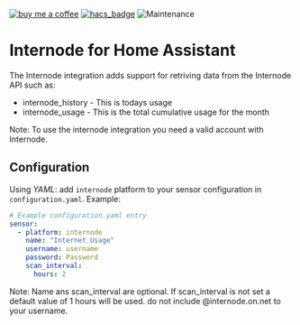 [![buy me a coffee](https://img.shields.io/badge/If%20you%20like%20it-Buy%20us%20a%20coffee-green.svg?style=for-the-badge)](https://www.buymeacoffee.com/leighcurran)
[![hacs_badge](https://img.shields.io/badge/HACS-Custom-orange.svg?style=for-the-badge)](https://github.com/custom-components/hacs)
![Maintenance](https://img.shields.io/maintenance/yes/2022.svg?style=for-the-badge)

# Internode for Home Assistant

The Internode integration adds support for retriving data from the Internode API such as:

- internode_history - This is todays usage
- internode_usage - This is the total cumulative usage for the month

Note: To use the internode integration you need a valid account with Internode.

## Configuration
Using *YAML*: add `internode` platform to your sensor configuration in `configuration.yaml`. Example:

```yaml
# Example configuration.yaml entry
sensor:
  - platform: internode
    name: "Internet Usage"
    username: username
    password: Password
    scan_interval:
      hours: 2
```
Note: Name ans scan_interval are optional. If scan_interval is not set a default value of 1 hours will be used. do not include @internode.on.net to your username.

